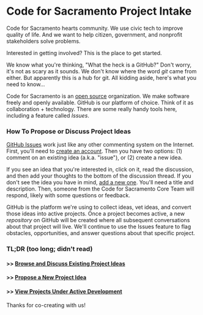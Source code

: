 # Code for Sacramento Project Intake
Code for Sacramento hearts community. We use civic tech to improve quality of life. And we want to help citizen, government, and nonprofit stakeholders solve problems. 

Interested in getting involved? This is the place to get started.

We know what you're thinking, "What the heck is a GitHub?" Don't worry, it's not as scary as it sounds. We don't know where the word *git* came from either. But apparently this is a hub for git. All kidding aside, here's what you need to know...

Code for Sacramento is an [open source](https://en.wikipedia.org/wiki/Open_source) organization. We make software freely and openly available. GitHub is our platform of choice. Think of it as collaboration + technology. There are some really handy tools here, including a feature called *Issues*.

### How To Propose or Discuss Project Ideas
[GitHub Issues](https://guides.github.com/features/issues/) work just like any other commenting system on the Internet. First, you'll need to [create an account](https://github.com/join). Then you have two options: (1) comment on an existing idea (a.k.a. "issue"), or (2) create a new idea.

If you see an idea that you're interested in, click on it, read the discussion, and then add your thoughts to the bottom of the discussion thread. If you don't see the idea you have in mind, [add a new one](https://github.com/code4sac/projects/issues/new). You'll need a title and description. Then, someone from the Code for Sacramento Core Team will respond, likely with some questions or feedback. 

GitHub is the platform we're using to collect ideas, vet ideas, and convert those ideas into active projects. Once a project becomes active, a new *repository* on GitHub will be created where all subsequent conversations about that project will live. We'll continue to use the Issues feature to flag obstacles, opportunities, and answer questions about that specific project.

### TL;DR (too long; didn't read)

#### >> [Browse and Discuss Existing Project Ideas](https://github.com/code4sac/projects/issues)
#### >> [Propose a New Project Idea](https://github.com/code4sac/projects/issues/new)
#### >> [View Projects Under Active Development](http://codeforsacramento.org/projects/)

Thanks for co-creating with us!
